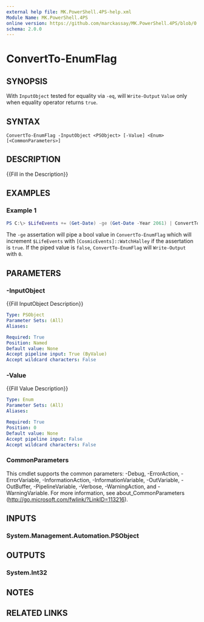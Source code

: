 ```yaml
---
external help file: MK.PowerShell.4PS-help.xml
Module Name: MK.PowerShell.4PS
online version: https://github.com/marckassay/MK.PowerShell.4PS/blob/0.0.1/docs/ConvertTo-EnumFlag.md
schema: 2.0.0
---
```


# ConvertTo-EnumFlag

## SYNOPSIS
With `InputObject` tested for equality via `-eq`, will `Write-Output` `Value` only when equality operator returns `true`.

## SYNTAX

```
ConvertTo-EnumFlag -InputObject <PSObject> [-Value] <Enum> [<CommonParameters>]
```

## DESCRIPTION
{{Fill in the Description}}

## EXAMPLES

### Example 1
```powershell
PS C:\> $LifeEvents += (Get-Date) -ge (Get-Date -Year 2061) | ConvertTo-EnumFlag -Value ([CosmicEvents]::WatchHalley)
```

The `-ge` assertation will pipe a bool value in `ConvertTo-EnumFlag` which will increment `$LifeEvents`
 with `[CosmicEvents]::WatchHalley` if the assertation is `true`. If the piped value is `false`, `ConvertTo-EnumFlag` will 
 `Write-Output` with `0`.

## PARAMETERS

### -InputObject
{{Fill InputObject Description}}

```yaml
Type: PSObject
Parameter Sets: (All)
Aliases:

Required: True
Position: Named
Default value: None
Accept pipeline input: True (ByValue)
Accept wildcard characters: False
```

### -Value
{{Fill Value Description}}

```yaml
Type: Enum
Parameter Sets: (All)
Aliases:

Required: True
Position: 0
Default value: None
Accept pipeline input: False
Accept wildcard characters: False
```

### CommonParameters
This cmdlet supports the common parameters: -Debug, -ErrorAction, -ErrorVariable, -InformationAction, -InformationVariable, -OutVariable, -OutBuffer, -PipelineVariable, -Verbose, -WarningAction, and -WarningVariable. For more information, see about_CommonParameters (http://go.microsoft.com/fwlink/?LinkID=113216).

## INPUTS

### System.Management.Automation.PSObject

## OUTPUTS

### System.Int32

## NOTES

## RELATED LINKS
